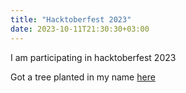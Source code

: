 ```yaml
---
title: "Hacktoberfest 2023"
date: 2023-10-11T21:30:30+03:00
---
```

I am participating in hacktoberfest 2023

Got a tree planted in my name [here](https://tree-nation.com/trees/view/5247885)
